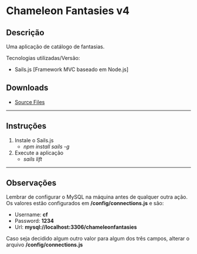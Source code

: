 # Chameleon Fantasies v4

## Descrição
Uma aplicação de catálogo de fantasias.

Tecnologias utilizadas/Versão: 
 * Sails.js [Framework MVC baseado em Node.js]

## Downloads

* [Source Files](/chameleonfantasies/v4/v4.zip)

---
## Instruções

1. Instale o Sails.js
    * *npm install sails -g*
2. Execute a aplicação
    * *sails lift*

---
## Observações

Lembrar de configurar o MySQL na máquina antes de qualquer outra ação. Os valores estão configurados em **/config/connections.js** e são:
 * Username: **cf**
 * Password: **1234**
 * Url: **mysql://localhost:3306/chameleonfantasies**

Caso seja decidido algum outro valor para algum dos três campos, alterar o arquivo **/config/connections.js**
